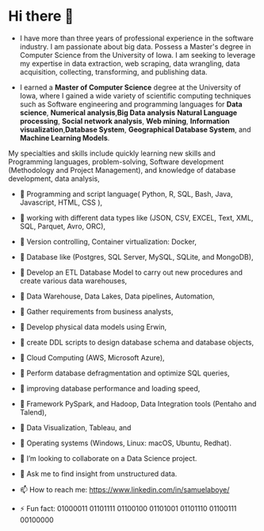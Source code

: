 # Hi there 👋


- I have more than three years of professional experience in the software industry. I am passionate about big data. Possess a Master's degree in Computer Science from the University of Iowa. I am seeking to leverage my expertise in data extraction, web scraping, data wrangling, data acquisition, collecting, transforming, and publishing data. 
 
     
- I earned a **Master of Computer Science** degree at the University of Iowa, where I gained a wide variety of scientific computing techniques such as Software engineering and programming languages for **Data science**, **Numerical analysis**,**Big Data analysis** **Natural Language processing**, **Social network analysis**, **Web mining**, **Information visualization**,**Database System**, **Geographical Database System**, and **Machine Learning Models**.

My specialties and skills include quickly learning new skills and Programming languages, problem-solving, Software development (Methodology and Project Management), and knowledge of database development, data analysis,

- 🔷 Programming and script language( Python, R, SQL, Bash, Java, Javascript, HTML, CSS ),
- 🔷  working with different data types like (JSON, CSV, EXCEL, Text, XML, SQL, Parquet, Avro, ORC),
- 🔷  Version controlling, Container virtualization: Docker,
- 🔷 Database like (Postgres, SQL Server, MySQL, SQLite, and MongoDB),
- 🔷  Develop an ETL Database Model to carry out new procedures and create various data warehouses,
- 🔷  Data Warehouse, Data Lakes, Data pipelines, Automation,
- 🔷 Gather requirements from business analysts,
- 🔷  Develop physical data models using Erwin,
- 🔷 create DDL scripts to design database schema and database objects,
- 🔷  Cloud Computing (AWS, Microsoft Azure),
- 🔷 Perform database defragmentation and optimize SQL queries,
- 🔷 improving database performance and loading speed,
- 🔷  Framework PySpark, and Hadoop, Data Integration tools (Pentaho and Talend),
- 🔷  Data Visualization, Tableau, and
- 🔷 Operating systems (Windows, Linux: macOS, Ubuntu, Redhat).


- 👯  I’m looking to collaborate on a Data Science project.
- 💬 Ask me to find insight from unstructured data.
- 📫 How to reach me:  https://www.linkedin.com/in/samuelaboye/ 
- ⚡ Fun fact: 01000011 01101111 01100100 01101001 01101110 01100111 00100000

